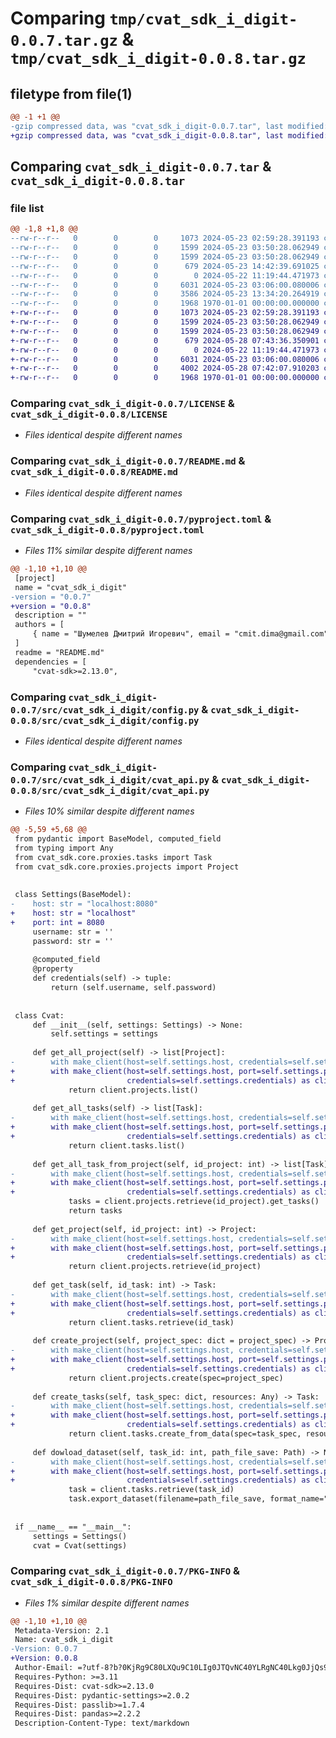 # Comparing `tmp/cvat_sdk_i_digit-0.0.7.tar.gz` & `tmp/cvat_sdk_i_digit-0.0.8.tar.gz`

## filetype from file(1)

```diff
@@ -1 +1 @@
-gzip compressed data, was "cvat_sdk_i_digit-0.0.7.tar", last modified: Thu May 23 14:42:39 2024, max compression
+gzip compressed data, was "cvat_sdk_i_digit-0.0.8.tar", last modified: Tue May 28 07:43:36 2024, max compression
```

## Comparing `cvat_sdk_i_digit-0.0.7.tar` & `cvat_sdk_i_digit-0.0.8.tar`

### file list

```diff
@@ -1,8 +1,8 @@
--rw-r--r--   0        0        0     1073 2024-05-23 02:59:28.391193 cvat_sdk_i_digit-0.0.7/LICENSE
--rw-r--r--   0        0        0     1599 2024-05-23 03:50:28.062949 cvat_sdk_i_digit-0.0.7/README.md
--rw-r--r--   0        0        0     1599 2024-05-23 03:50:28.062949 cvat_sdk_i_digit-0.0.7/README.md
--rw-r--r--   0        0        0      679 2024-05-23 14:42:39.691025 cvat_sdk_i_digit-0.0.7/pyproject.toml
--rw-r--r--   0        0        0        0 2024-05-22 11:19:44.471973 cvat_sdk_i_digit-0.0.7/src/cvat_sdk_i_digit/__init__.py
--rw-r--r--   0        0        0     6031 2024-05-23 03:06:00.080006 cvat_sdk_i_digit-0.0.7/src/cvat_sdk_i_digit/config.py
--rw-r--r--   0        0        0     3586 2024-05-23 13:34:20.264919 cvat_sdk_i_digit-0.0.7/src/cvat_sdk_i_digit/cvat_api.py
--rw-r--r--   0        0        0     1968 1970-01-01 00:00:00.000000 cvat_sdk_i_digit-0.0.7/PKG-INFO
+-rw-r--r--   0        0        0     1073 2024-05-23 02:59:28.391193 cvat_sdk_i_digit-0.0.8/LICENSE
+-rw-r--r--   0        0        0     1599 2024-05-23 03:50:28.062949 cvat_sdk_i_digit-0.0.8/README.md
+-rw-r--r--   0        0        0     1599 2024-05-23 03:50:28.062949 cvat_sdk_i_digit-0.0.8/README.md
+-rw-r--r--   0        0        0      679 2024-05-28 07:43:36.350901 cvat_sdk_i_digit-0.0.8/pyproject.toml
+-rw-r--r--   0        0        0        0 2024-05-22 11:19:44.471973 cvat_sdk_i_digit-0.0.8/src/cvat_sdk_i_digit/__init__.py
+-rw-r--r--   0        0        0     6031 2024-05-23 03:06:00.080006 cvat_sdk_i_digit-0.0.8/src/cvat_sdk_i_digit/config.py
+-rw-r--r--   0        0        0     4002 2024-05-28 07:42:07.910203 cvat_sdk_i_digit-0.0.8/src/cvat_sdk_i_digit/cvat_api.py
+-rw-r--r--   0        0        0     1968 1970-01-01 00:00:00.000000 cvat_sdk_i_digit-0.0.8/PKG-INFO
```

### Comparing `cvat_sdk_i_digit-0.0.7/LICENSE` & `cvat_sdk_i_digit-0.0.8/LICENSE`

 * *Files identical despite different names*

### Comparing `cvat_sdk_i_digit-0.0.7/README.md` & `cvat_sdk_i_digit-0.0.8/README.md`

 * *Files identical despite different names*

### Comparing `cvat_sdk_i_digit-0.0.7/pyproject.toml` & `cvat_sdk_i_digit-0.0.8/pyproject.toml`

 * *Files 11% similar despite different names*

```diff
@@ -1,10 +1,10 @@
 [project]
 name = "cvat_sdk_i_digit"
-version = "0.0.7"
+version = "0.0.8"
 description = ""
 authors = [
     { name = "Шумелев Дмитрий Игоревич", email = "cmit.dima@gmail.com" },
 ]
 readme = "README.md"
 dependencies = [
     "cvat-sdk>=2.13.0",
```

### Comparing `cvat_sdk_i_digit-0.0.7/src/cvat_sdk_i_digit/config.py` & `cvat_sdk_i_digit-0.0.8/src/cvat_sdk_i_digit/config.py`

 * *Files identical despite different names*

### Comparing `cvat_sdk_i_digit-0.0.7/src/cvat_sdk_i_digit/cvat_api.py` & `cvat_sdk_i_digit-0.0.8/src/cvat_sdk_i_digit/cvat_api.py`

 * *Files 10% similar despite different names*

```diff
@@ -5,59 +5,68 @@
 from pydantic import BaseModel, computed_field
 from typing import Any
 from cvat_sdk.core.proxies.tasks import Task
 from cvat_sdk.core.proxies.projects import Project
 
 
 class Settings(BaseModel):
-    host: str = "localhost:8080"
+    host: str = "localhost"
+    port: int = 8080
     username: str = ''
     password: str = ''
 
     @computed_field
     @property
     def credentials(self) -> tuple:
         return (self.username, self.password)
 
 
 class Cvat:
     def __init__(self, settings: Settings) -> None:
         self.settings = settings
 
     def get_all_project(self) -> list[Project]:
-        with make_client(host=self.settings.host, credentials=self.settings.credentials) as client:
+        with make_client(host=self.settings.host, port=self.settings.port,
+                         credentials=self.settings.credentials) as client:
             return client.projects.list()
 
     def get_all_tasks(self) -> list[Task]:
-        with make_client(host=self.settings.host, credentials=self.settings.credentials) as client:
+        with make_client(host=self.settings.host, port=self.settings.port,
+                         credentials=self.settings.credentials) as client:
             return client.tasks.list()
 
     def get_all_task_from_project(self, id_project: int) -> list[Task]:
-        with make_client(host=self.settings.host, credentials=self.settings.credentials) as client:
+        with make_client(host=self.settings.host, port=self.settings.port,
+                         credentials=self.settings.credentials) as client:
             tasks = client.projects.retrieve(id_project).get_tasks()
             return tasks
 
     def get_project(self, id_project: int) -> Project:
-        with make_client(host=self.settings.host, credentials=self.settings.credentials) as client:
+        with make_client(host=self.settings.host, port=self.settings.port,
+                         credentials=self.settings.credentials) as client:
             return client.projects.retrieve(id_project)
 
     def get_task(self, id_task: int) -> Task:
-        with make_client(host=self.settings.host, credentials=self.settings.credentials) as client:
+        with make_client(host=self.settings.host, port=self.settings.port,
+                         credentials=self.settings.credentials) as client:
             return client.tasks.retrieve(id_task)
 
     def create_project(self, project_spec: dict = project_spec) -> Project:
-        with make_client(host=self.settings.host, credentials=self.settings.credentials) as client:
+        with make_client(host=self.settings.host, port=self.settings.port,
+                         credentials=self.settings.credentials) as client:
             return client.projects.create(spec=project_spec)
 
     def create_tasks(self, task_spec: dict, resources: Any) -> Task:
-        with make_client(host=self.settings.host, credentials=self.settings.credentials) as client:
+        with make_client(host=self.settings.host, port=self.settings.port,
+                         credentials=self.settings.credentials) as client:
             return client.tasks.create_from_data(spec=task_spec, resource_type=ResourceType.LOCAL, resources=resources)
 
     def dowload_dataset(self, task_id: int, path_file_save: Path) -> None:
-        with make_client(host=self.settings.host, credentials=self.settings.credentials) as client:
+        with make_client(host=self.settings.host, port=self.settings.port,
+                         credentials=self.settings.credentials) as client:
             task = client.tasks.retrieve(task_id)
             task.export_dataset(filename=path_file_save, format_name="CVAT for images 1.1", include_images=True)
 
 
 if __name__ == "__main__":
     settings = Settings()
     cvat = Cvat(settings)
```

### Comparing `cvat_sdk_i_digit-0.0.7/PKG-INFO` & `cvat_sdk_i_digit-0.0.8/PKG-INFO`

 * *Files 1% similar despite different names*

```diff
@@ -1,10 +1,10 @@
 Metadata-Version: 2.1
 Name: cvat_sdk_i_digit
-Version: 0.0.7
+Version: 0.0.8
 Author-Email: =?utf-8?b?0KjRg9C80LXQu9C10LIg0JTQvNC40YLRgNC40Lkg0JjQs9C+0YDQtdCy0LjRhw==?= <cmit.dima@gmail.com>
 Requires-Python: >=3.11
 Requires-Dist: cvat-sdk>=2.13.0
 Requires-Dist: pydantic-settings>=2.0.2
 Requires-Dist: passlib>=1.7.4
 Requires-Dist: pandas>=2.2.2
 Description-Content-Type: text/markdown
```


